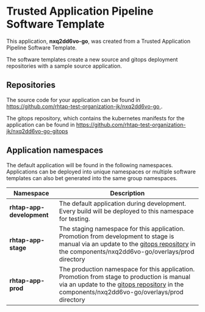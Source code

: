 # Trusted Application Pipeline Software Template

This application, **nxq2dd6vo-go**, was created from a Trusted Application Pipeline Software Template.

The software templates create a new source and gitops deployment repositories with a sample source application. 

## Repositories

The source code for your application can be found in [https://github.com/rhtap-test-organization-jk/nxq2dd6vo-go ](https://github.com/rhtap-test-organization-jk/nxq2dd6vo-go ).
 
The gitops repository, which contains the kubernetes manifests for the application can be found in 
[https://github.com/rhtap-test-organization-jk/nxq2dd6vo-go-gitops ](https://github.com/rhtap-test-organization-jk/nxq2dd6vo-go-gitops ) 

## Application namespaces 

The default application will be found in the following namespaces. Applications can be deployed into unique namespaces or multiple software templates can also bet generated into the same group namespaces.  

|  Namespace   |  Description   |  
| -------- | -------- |   
| **rhtap-app-development** | The default application during development. Every build will be deployed to this namespace for testing. | 
| **rhtap-app-stage** | The staging namespace for this application. Promotion from development to stage is manual via an update to the [gitops repository](https://github.com/rhtap-test-organization-jk/nxq2dd6vo-go-gitops ) in the components/nxq2dd6vo-go/overlays/prod directory |  
| **rhtap-app-prod** | The production namespace for this application. Promotion from stage to production is manual via an update to the [gitops repository](https://github.com/rhtap-test-organization-jk/nxq2dd6vo-go-gitops ) in the components/nxq2dd6vo-go/overlays/prod directory | 